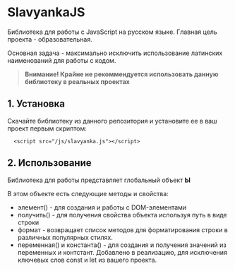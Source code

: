 # SlavyankaJS
Библиотека для работы с JavaScript на русском языке. Главная цель проекта - образовательная.

Основная задача - максимально исключить использование латинских наименований для работы с кодом.

> <b>Внимание! Крайне не рекоммендуется использовать данную библиотеку в реальных проектах</b>

## 1. Установка

Скачайте библиотеку из данного репозитория и установите ее в ваш проект первым скриптом:

```
  <script src="/js/slavyanka.js"></script>
```

## 2. Использование

Библиотека для работы представляет глобальный объект <b>Ы</b>

В этом объекте есть следующие методы и свойства:

 - элемент() - для создания и работы с DOM-элементами
 - получить() - для получения свойства объекта используя путь в виде строки
 - формат - возвращает список методов для форматирования строки в различных популярных стилях.
 - переменная() и константа() - для создания и получения значений из переменных и контстант. Добавлено в реализацию, для исключения ключевых слов const и let из вашего проекта.